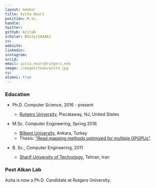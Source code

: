 ```yaml
---
layout: member
title: Azita Nouri
position: M.Sc. 
handle: 
twitter:
github: AzitaN
scholar: B9i5yzIAAAAJ
cv: 
website: 
linkedin: 
instagram:
orcid: 
email: azita.nouri@rutgers.edu
image: /images/team/azita.jpg
cv: 
alumni: true
---
```


### Education

- Ph.D. Computer Science, 2016 - present 
  - [Rutgers University](https://www.cs.rutgers.edu/), Piscataway, NJ, United States

- M.Sc. Computer Engineering, Spring 2016
  - [Bilkent University](http://www.cs.bilkent.edu.tr/), Ankara, Turkey
  - Thesis: ["Read mapping methods optimized for multiple GPGPUs"](https://tez.yok.gov.tr/UlusalTezMerkezi/TezGoster?key=cbOXH84ZayrLjc0tI-QXKm313zgDPsXWtY4hu-zFKttUPjEhkljul_iHa_DlIvfC).

- B. Sc., Computer Engineering,  2011
  - [Sharif University of Technology](http://ce.sharif.edu/), Tehran, Iran

### Post Alkan Lab

Azita is now a Ph.D. Candidate at Rutgers University.
